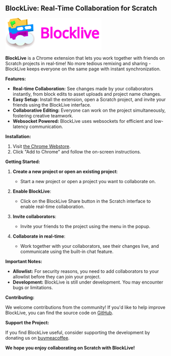## BlockLive: Real-Time Collaboration for Scratch

<img src="/img/logowithtext.svg" alt="BlockLive logo" height="100px">

**BlockLive** is a Chrome extension that lets you work together with friends on Scratch projects in real-time! No more tedious remixing and sharing - BlockLive keeps everyone on the same page with instant synchronization.

**Features:**

* **Real-time Collaboration:**  See changes made by your collaborators instantly, from block edits to asset uploads and project name changes.
* **Easy Setup:**  Install the extension, open a Scratch project, and invite your friends using the BlockLive interface.
* **Collaborative Editing:**  Everyone can work on the project simultaneously, fostering creative teamwork.
* **Websocket Powered:**  BlockLive uses websockets for efficient and low-latency communication.

**Installation:**

1. Visit [the Chrome Webstore](https://chromewebstore.google.com/detail/blocklive-scratch-realtim/gelkmljpoacdjkjkcfekkmgkpnmeomlk).
2. Click "Add to Chrome" and follow the on-screen instructions.

**Getting Started:**

1. **Create a new project or open an existing project**:
   - Start a new project or open a project you want to collaborate on.

2. **Enable BlockLive**:
   - Click on the BlockLive Share button in the Scratch interface to enable real-time collaboration.

3. **Invite collaborators**:
   - Invite your friends to the project using the menu in the popup.

4. **Collaborate in real-time**:
   - Work together with your collaborators, see their changes live, and communicate using the built-in chat feature.

**Important Notes:**

*  **Allowlist:**  For security reasons, you need to add collaborators to your allowlist before they can join your project.
* **Development:**  BlockLive is still under development. You may encounter bugs or limitations.

**Contributing:**

We welcome contributions from the community! If you'd like to help improve BlockLive, you can find the source code on [GitHub](https://github.com/BlockliveScratch/blocklive).

**Support the Project:**

If you find BlockLive useful, consider supporting the development by donating us on [buymeacoffee](https://buymeacoffee.com/ilhp10).

**We hope you enjoy collaborating on Scratch with BlockLive!**
